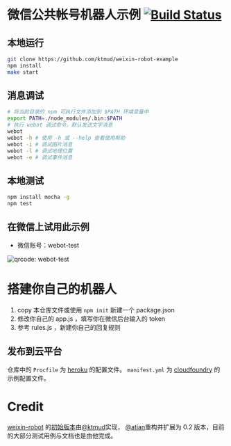 # 微信公共帐号机器人示例 [![Build Status](https://api.travis-ci.org/ktmud/weixin-robot-example.png?branch=master)](https://travis-ci.org/ktmud/weixin-robot-example)

## 本地运行

```bash
git clone https://github.com/ktmud/weixin-robot-example
npm install
make start
```

## 消息调试

```bash
# 将当前目录的 npm 可执行文件添加到 $PATH 环境变量中
export PATH=./node_modules/.bin:$PATH
# 执行 webot 调试命令，默认发送文字消息
webot 
webot -h # 使用 -h 或 --help 查看使用帮助
webot -i # 调试图片消息
webot -l # 调试地理位置
webot -e # 调试事件消息
```

## 本地测试

```bash
npm install mocha -g
npm test
```

## 在微信上试用此示例

- 微信账号：webot-test

![qrcode: webot-test](https://raw.github.com/ktmud/weixin-robot-example/master/qrcode.jpg)

# 搭建你自己的机器人

1. copy 本仓库文件或使用 `npm init` 新建一个 package.json
2. 修改你自己的 app.js ，填写你在微信后台输入的 token 
3. 参考 rules.js ，新建你自己的回复规则

## 发布到云平台

仓库中的 `Procfile` 为 [heroku](http://www.heroku.com/) 的配置文件。
`manifest.yml` 为 [cloudfoundry](http://www.cloudfoundry.com/) 的示例配置文件。


# Credit

[weixin-robot](https://github.com/ktmud/weixin-robot) 的[初始版本](https://github.com/ktmud/weixin-robot/tree/0.0.x)由[@ktmud](://github.com/ktmud)实现，
[@atian](https://github.com/atian25)重构并扩展为 0.2 版本，目前的大部分测试用例与文档也是由他完成。
